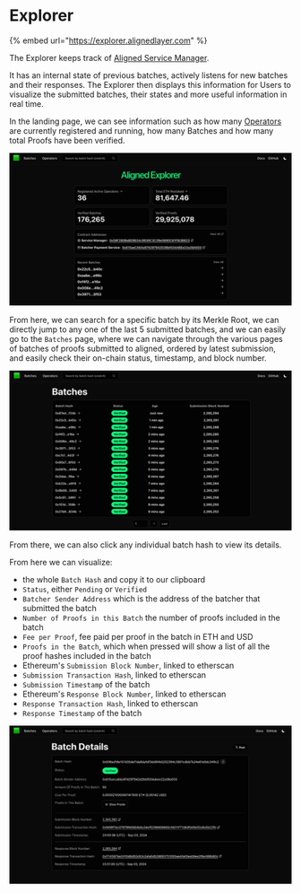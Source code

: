 # Explorer

{% embed url="https://explorer.alignedlayer.com" %}

The Explorer keeps track of [Aligned Service Manager](./3_service_manager_contract.md).

It has an internal state of previous batches, actively listens for new batches and their responses. The Explorer then displays this information for Users to visualize the submitted batches, their states and more useful information in real time.

In the landing page, we can see information such as how many [Operators](./4_operator.md) are currently registered and running, how many Batches and how many total Proofs have been verified.

![Figure 1: Explorer Landing Page](../../images/explorer-landing-page.png)

From here, we can search for a specific batch by its Merkle Root, we can directly jump to any one of the last 5 submitted batches, and we can easily go to the `Batches` page, where we can navigate through the various pages of batches of proofs submitted to aligned, ordered by latest submission, and easily check their on-chain status, timestamp, and block number.

![Figure 2: Explorer Batches Page](../../images/explorer-latest-batches.png)

From there, we can also click any individual batch hash to view its details.

From here we can visualize:

- the whole `Batch Hash` and copy it to our clipboard
- `Status`, either `Pending` or `Verified`
- `Batcher Sender Address` which is the address of the batcher that submitted the batch
- `Number of Proofs in this Batch` the number of proofs included in the batch
- `Fee per Proof`, fee paid per proof in the batch in ETH and USD
- `Proofs in the Batch`, which when pressed will show a list of all the proof hashes included in the batch
- Ethereum's `Submission Block Number`, linked to etherscan
- `Submission Transaction Hash`, linked to etherscan
- `Submission Timestamp` of the batch
- Ethereum's `Response Block Number`, linked to etherscan
- `Response Transaction Hash`, linked to etherscan
- `Response Timestamp` of the batch

![Figure 3: Explorer Batch Details Page](../../images/explorer-batch-details.png)

